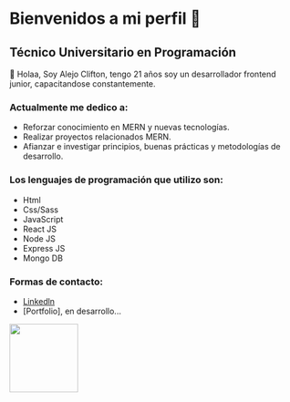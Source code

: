      
# Bienvenidos a mi perfil 👋

## Técnico Universitario en Programación

👋 Holaa, Soy Alejo Clifton, tengo 21 años soy un desarrollador frontend junior, capacitandose constantemente.

### Actualmente me dedico a:
- Reforzar conocimiento en MERN y nuevas tecnologías.
- Realizar proyectos relacionados MERN.
- Afianzar e investigar principios, buenas prácticas y metodologías de desarrollo.

### Los lenguajes de programación que utilizo son:
-   Html
-   Css/Sass
-   JavaScript
-   React JS
-   Node JS
-   Express JS
-   Mongo DB

### Formas de contacto:

- [Linkedln](https://www.linkedin.com/in/alejo-clifton/)
- [Portfolio], en desarrollo...
<link
            rel="stylesheet"
            href="https://use.fontawesome.com/releases/v5.15.3/css/all.css"
            integrity="sha384-SZXxX4whJ79/gErwcOYf+zWLeJdY/qpuqC4cAa9rOGUstPomtqpuNWT9wdPEn2fk"
            crossorigin="anonymous"
        />

<a href="https://codepen.io/carlossalvadordiaz/pen/PozMmdq" target="_blank"> <img src="/images/toDo.png" width="120" height="120"/></a> 
